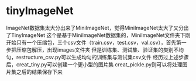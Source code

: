 # tinyImageNet
ImageNet数据集太大分出来了MiniImageNet，觉得MiniImageNet太大了又分出了TinyImageNet
这个是基于MiniImageNet数据集的，MiniImageNet文件夹下刚开始只有一个压缩包，三个csv文件（train.csv，test.csv，val.csv），首先第一步把压缩包解压，出现images文件夹
但是训练集、测试集、验证集的类别不均匀，restructure_csv.py可以生成均匀的训练集与测试集csv文件
经历过上述步骤后，creat_tiny.py可以创建一个更小型的图片集
creat_pickle.py则可以将处理图片集之后的结果保存下来
